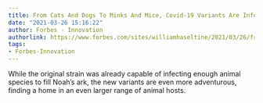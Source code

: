 ```yaml
---
title: From Cats And Dogs To Minks And Mice, Covid-19 Variants Are Infecting The Ecosystem
date: "2021-03-26 15:16:22"
author: Forbes - Innovation
authorlink: https://www.forbes.com/sites/williamhaseltine/2021/03/26/from-cats-and-dogs-to-minks-and-mice-covid-19-variants-are-infecting-the-ecosystem/
tags:
- Forbes-Innovation
---
```

While the original strain was already capable of infecting enough animal species to fill Noah’s ark, the new variants are even more adventurous, finding a home in an even larger range of animal hosts.